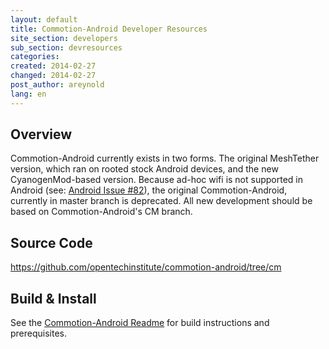 ```yaml
---
layout: default
title: Commotion-Android Developer Resources
site_section: developers
sub_section: devresources
categories: 
created: 2014-02-27
changed: 2014-02-27
post_author: areynold
lang: en
---
```


<h2>Overview</h2>
<p>Commotion-Android currently exists in two forms. The original MeshTether version, which ran on rooted stock Android devices, and the new CyanogenMod-based version. Because ad-hoc wifi is not supported in Android (see: <a href="http://code.google.com/p/android/issues/detail?id=82">Android Issue #82</a>), the original Commotion-Android, currently in master branch is deprecated. All new development should be based on Commotion-Android's CM branch.</p>

<h2>Source Code</h2>
<p><a href="https://github.com/opentechinstitute/commotion-android/tree/cm">https://github.com/opentechinstitute/commotion-android/tree/cm</a></p>

<h2>Build &amp; Install</h2>
<p>See the <a href="https://github.com/opentechinstitute/commotion-android/blob/cm/README">Commotion-Android Readme</a> for build instructions and prerequisites.</p>
